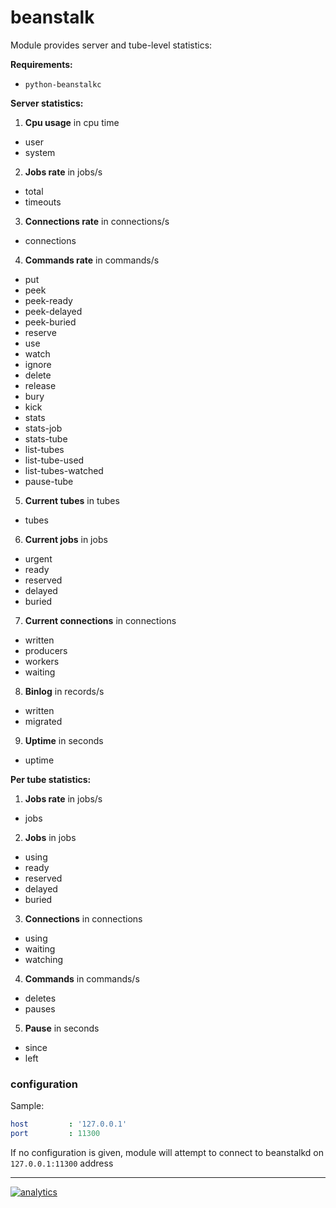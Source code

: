 # beanstalk

Module provides server and tube-level statistics:

**Requirements:**

-   `python-beanstalkc`

**Server statistics:**

1.  **Cpu usage** in cpu time

-   user
-   system

2.  **Jobs rate** in jobs/s

-   total
-   timeouts

3.  **Connections rate** in connections/s

-   connections

4.  **Commands rate** in commands/s

-   put
-   peek
-   peek-ready
-   peek-delayed
-   peek-buried
-   reserve
-   use
-   watch
-   ignore
-   delete
-   release
-   bury
-   kick
-   stats
-   stats-job
-   stats-tube
-   list-tubes
-   list-tube-used
-   list-tubes-watched
-   pause-tube

5.  **Current tubes** in tubes

-   tubes

6.  **Current jobs** in jobs

-   urgent
-   ready
-   reserved
-   delayed
-   buried

7.  **Current connections** in connections

-   written
-   producers
-   workers
-   waiting

8.  **Binlog** in records/s

-   written
-   migrated

9.  **Uptime** in seconds

-   uptime

**Per tube statistics:**

1.  **Jobs rate** in jobs/s

-   jobs

2.  **Jobs** in jobs

-   using
-   ready
-   reserved
-   delayed
-   buried

3.  **Connections** in connections

-   using
-   waiting
-   watching

4.  **Commands** in commands/s

-   deletes
-   pauses

5.  **Pause** in seconds

-   since
-   left

### configuration

Sample:

```yaml
host         : '127.0.0.1'
port         : 11300
```

If no configuration is given, module will attempt to connect to beanstalkd on `127.0.0.1:11300` address

- - -

[![analytics](https://www.google-analytics.com/collect?v=1&aip=1&t=pageview&_s=1&ds=github&dr=https%3A%2F%2Fgithub.com%2Fnetdata%2Fnetdata&dl=https%3A%2F%2Fmy-netdata.io%2Fgithub%2Fcollectors%2Fpython.d.plugin%2Fbeanstalk%2FREADME&_u=MAC~&cid=5792dfd7-8dc4-476b-af31-da2fdb9f93d2&tid=UA-64295674-3)](<>)
